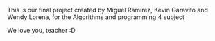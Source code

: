 This is our final project created by Miguel Ramírez, Kevin Garavito and Wendy Lorena, for the Algorithms and programming 4 subject

We love you, teacher :D
